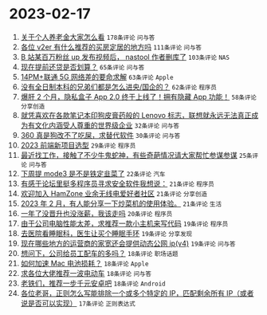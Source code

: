 # 2023-02-17

1. [关于个人养老金大家怎么看](https://www.v2ex.com/t/916854) `178条评论` `问与答`
1. [各位 v2er 有什么推荐的买房定居的地方吗](https://www.v2ex.com/t/916857) `111条评论` `问与答`
1. [B 站某百万粉丝 up 发布视频后， nastool 作者删库了](https://www.v2ex.com/t/916890) `103条评论` `NAS`
1. [现在提前还贷是否划算？](https://www.v2ex.com/t/916834) `65条评论` `问与答`
1. [14PM+联通 5G 网络差的要命求解](https://www.v2ex.com/t/916845) `63条评论` `Apple`
1. [没有全日制本科的兄弟们都是怎么进央/国企的？](https://www.v2ex.com/t/916876) `62条评论` `程序员`
1. [爆肝 2 个月，隐私盒子 App 2.0 终于上线了！拥有隐藏 App 功能！](https://www.v2ex.com/t/916821) `58条评论` `分享创造`
1. [就凭喜欢在各款笔记本印狗皮膏药般的 Lenovo 标志，联想就永远无法真正成为有文化内涵受人尊重的世界级企业](https://www.v2ex.com/t/916980) `32条评论` `问与答`
1. [360 真是狗改不了吃屎，求替代软件](https://www.v2ex.com/t/916963) `30条评论` `问与答`
1. [2023 前端新项目选型](https://www.v2ex.com/t/916984) `29条评论` `程序员`
1. [最近找工作，接触了不少牛鬼蛇神，有些奇葩情况请大家帮忙参谋参谋](https://www.v2ex.com/t/916932) `25条评论` `问与答`
1. [下周提 mode3 是不是铁定韭菜了](https://www.v2ex.com/t/916931) `22条评论` `汽车`
1. [有感于论坛里挺多程序员寻求安全软件我想说：](https://www.v2ex.com/t/916977) `21条评论` `程序员`
1. [欢迎加入 HamZone 业余无线电爱好者社区](https://www.v2ex.com/t/916923) `21条评论` `分享创造`
1. [2023 年 2 月，有人能分享一下炒菜机的使用体验。](https://www.v2ex.com/t/916826) `21条评论` `生活`
1. [一年了没晋升也没涨薪，我该走吗](https://www.v2ex.com/t/917025) `20条评论` `程序员`
1. [由于公司电脑性能太差，求推荐一款小主机来写代码](https://www.v2ex.com/t/917008) `19条评论` `程序员`
1. [去医院看睡眠科，医生让买个睡眠手环](https://www.v2ex.com/t/916941) `19条评论` `分享发现`
1. [现在哪些地方的运营商的家宽还会提供动态公网 ip(v4)](https://www.v2ex.com/t/916824) `19条评论` `问与答`
1. [想问下，公司给员工配车的多吗？](https://www.v2ex.com/t/916969) `18条评论` `职场话题`
1. [如何加速 Mac 电池损耗？](https://www.v2ex.com/t/916952) `18条评论` `Apple`
1. [求各位大佬推荐一波电动车](https://www.v2ex.com/t/916903) `18条评论` `问与答`
1. [老铁们，推荐一步千元安卓吧](https://www.v2ex.com/t/916893) `18条评论` `Android`
1. [各位老哥，正则怎么写能排除一个或多个特定的 IP，匹配剩余所有 IP（或者说是否可以实现）](https://www.v2ex.com/t/916999) `17条评论` `正则表达式`
